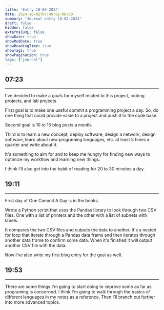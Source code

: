 ```yaml
---
title: 'Entry 10-02-2024'
date: 2024-10-02T07:49:01+06:00
summary: "Journal entry 10-02-2024"
draft: false
hidden: false
externalURL: false
showDate: true
showModDate: true
showReadingTime: true
showTags: true
showPagination: true
tags: ["journal"]
---
```


## 07:23
---

I've decided to make a goals for myself related to this project, coding projects, and lab projects.

First goal is to make one useful commit a programming project a day. So, do one thing that could provide value to a project and push it to the code base. 

Second goal is 10 to 15 blog posts a month. 

Third is to learn a new concept, deploy software, design a network, design software, learn about new programing languages, etc. at least 5 times a quarter and write about it. 

It's something to aim for and to keep me hungry for finding new ways to optimize my workflow and learning new things.

I think I'll also get into the habit of reading for 20 to 30 minutes a day. 

## 19:11
---

First day of One Commit A Day is in the books.

Wrote a Python script that uses the Pandas library to look through two CSV files. One with a list of printers and the other with a list of subnets with labels. 

It compares the two CSV files and outputs the data to another. It's a nested for loop that iterate through a Pandas data frame and then iterates through another data frame to confirm some data. When it's finished it will output another CSV file with the data. 

Now I've also write my first blog entry for the goal as well. 

## 19:53
---

There are some things I'm going to start doing to improve some as far as programing is concerned. I think I'm going to walk through the basics of different languages in my notes as a reference. Then I'll branch out further into more advanced topics. 